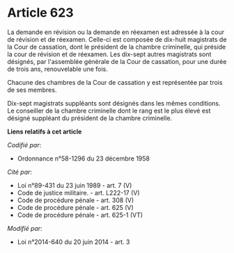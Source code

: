 # Article 623

La demande en révision ou la demande en réexamen est adressée à la cour de révision et de réexamen. Celle-ci est composée de
dix-huit magistrats de la Cour de cassation, dont le président de la chambre criminelle, qui préside la cour de révision et
de réexamen. Les dix-sept autres magistrats sont désignés, par l'assemblée générale de la Cour de cassation, pour une durée
de trois ans, renouvelable une fois. 

Chacune des chambres de la Cour de cassation y est représentée par trois de ses membres. 

Dix-sept magistrats suppléants sont désignés dans les mêmes conditions. Le conseiller de la chambre criminelle dont le rang
est le plus élevé est désigné suppléant du président de la chambre criminelle.

**Liens relatifs à cet article**

_Codifié par_:

  - Ordonnance n°58-1296 du 23 décembre 1958

_Cité par_:

  - Loi n°89-431 du 23 juin 1989 - art. 7 (V)
  - Code de justice militaire. - art. L222-17 (V)
  - Code de procédure pénale - art. 308 (V)
  - Code de procédure pénale - art. 625 (V)
  - Code de procédure pénale - art. 625-1 (VT)

_Modifié par_:

  - Loi n°2014-640 du 20 juin 2014 - art. 3

